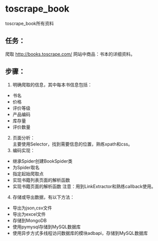 # toscrape_book
toscrape_book所有资料

## 任务：
爬取 http://books.toscrape.com/ 网站中商品：书本的详细资料。

## 步骤：
1. 明确爬取的信息，其中每本书信息包括：
* 书名
* 价格
* 评价等级
* 产品编码
* 库存量
* 评价数量
2. 页面分析：  
主要使用Selector，找到需要信息的位置，熟练xpath和css。
3. 编码实现：
* 继承Spider创建BookSpider类
* 为Spider取名
* 指定起始爬取点
* 实现书籍列表页面的解析函数
* 实现书籍页面的解析函数
注意：用到LinkExtractor和熟练callback使用。
4. 存储或导出数据，有以下方法：
* 导出为json,csv文件
* 导出为excel文件
* 存储到MongoDB
* 使用pymysql存储到MySQL数据库
* 使用异步方式多线程访问数据库的模块adbapi，存储到MySQL数据库
